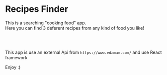 # Recipes Finder

This is a searching "cooking food" app. <br/>
Here you can find 3 deferent recipes from any kind of food you like! <br/>

<br/>
<br/>

This app is use an external Api from `https://www.edamam.com/` and use React framework <br/>


Enjoy :)
